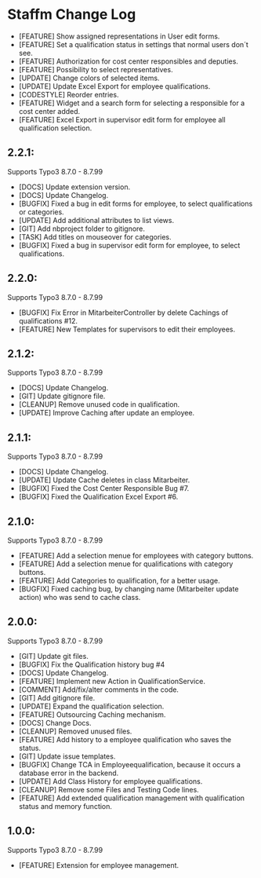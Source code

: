 # Staffm Change Log

- [FEATURE] Show assigned representations in User edit forms.
- [FEATURE] Set a qualification status in settings that normal users don´t see.
- [FEATURE] Authorization for cost center responsibles and deputies.
- [FEATURE] Possibility to select representatives.
- [UPDATE] Change colors of selected items.
- [UPDATE] Update Excel Export for employee qualifications.
- [CODESTYLE] Reorder entries.
- [FEATURE] Widget and a search form for selecting a responsible for a cost center added.
- [FEATURE] Excel Export in supervisor edit form for employee all qualification selection.

## 2.2.1:

Supports Typo3 8.7.0 - 8.7.99

- [DOCS] Update extension version.
- [DOCS] Update Changelog.
- [BUGFIX] Fixed a bug in edit forms for employee, to select qualifications or categories.
- [UPDATE] Add additional attributes to list views.
- [GIT] Add nbproject folder to gitignore.
- [TASK] Add titles on mouseover for categories.
- [BUGFIX] Fixed a bug in supervisor edit form for employee, to select qualifications.

## 2.2.0:

Supports Typo3 8.7.0 - 8.7.99

- [BUGFIX] Fix Error in MitarbeiterController by delete Cachings of qualifications #12.
- [FEATURE] New Templates for supervisors to edit their employees.

## 2.1.2:

Supports Typo3 8.7.0 - 8.7.99

- [DOCS] Update Changelog.
- [GIT] Update gitignore file.
- [CLEANUP] Remove unused code in qualification.
- [UPDATE] Improve Caching after update an employee.

## 2.1.1:

Supports Typo3 8.7.0 - 8.7.99

- [DOCS] Update Changelog.
- [UPDATE] Update Cache deletes in class Mitarbeiter.
- [BUGFIX] Fixed the Cost Center Responsible Bug #7.
- [BUGFIX] Fixed the Qualification Excel Export #6.

## 2.1.0:

Supports Typo3 8.7.0 - 8.7.99

- [FEATURE] Add a selection menue for employees with category buttons.
- [FEATURE] Add a selection menue for qualifications with category buttons.
- [FEATURE] Add Categories to qualification, for a better usage.
- [BUGFIX] Fixed caching bug, by changing name (Mitarbeiter update action) who was send to cache class.

## 2.0.0:

Supports Typo3 8.7.0 - 8.7.99

- [GIT] Update git files.
- [BUGFIX] Fix the Qualification history bug #4
- [DOCS] Update Changelog.
- [FEATURE] Implement new Action in QualificationService.
- [COMMENT] Add/fix/alter comments in the code.
- [GIT] Add gitignore file.
- [UPDATE] Expand the qualification selection.
- [FEATURE] Outsourcing Caching mechanism.
- [DOCS] Change Docs.
- [CLEANUP] Removed unused files.
- [FEATURE] Add history to a employee qualification who saves the status.
- [GIT] Update issue templates.
- [BUGFIX] Change TCA in Employeequalification, because it occurs a database error in the backend.
- [UPDATE] Add Class History for employee qualifications.
- [CLEANUP] Remove some Files and Testing Code lines.
- [FEATURE] Add extended qualification management with qualification status and memory function.

## 1.0.0:

Supports Typo3 8.7.0 - 8.7.99

- [FEATURE] Extension for employee management.